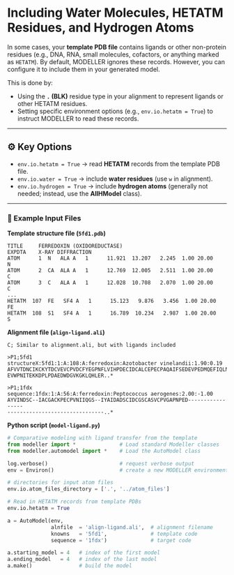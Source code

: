 # Including Water Molecules, HETATM Residues, and Hydrogen Atoms

In some cases, your **template PDB file** contains ligands or other non-protein residues (e.g., DNA, RNA, small molecules, cofactors, or anything marked as `HETATM`). By default, MODELLER ignores these records. However, you can configure it to include them in your generated model.

This is done by:
- Using the **`.` (BLK)** residue type in your alignment to represent ligands or other HETATM residues.  
- Setting specific environment options (e.g., `env.io.hetatm = True`) to instruct MODELLER to read these records.  

---

## ⚙️ Key Options

- `env.io.hetatm = True` → read **HETATM** records from the template PDB file.  
- `env.io.water = True` → include **water residues** (use `w` in alignment).  
- `env.io.hydrogen = True` → include **hydrogen atoms** (generally not needed; instead, use the **AllHModel** class).  

---

### 🧬 Example Input Files

**Template structure file (`5fd1.pdb`)**
```HEADER    OXIDOREDUCTASE                          24-JAN-90   5FD1
TITLE     FERREDOXIN (OXIDOREDUCTASE)
EXPDTA    X-RAY DIFFRACTION
ATOM      1  N   ALA A   1      11.921  13.207   2.245  1.00 20.00           N
ATOM      2  CA  ALA A   1      12.769  12.005   2.511  1.00 20.00           C
ATOM      3  C   ALA A   1      12.028  10.708   2.070  1.00 20.00           C
...
HETATM  107  FE   SF4 A   1      15.123   9.876   3.456  1.00 20.00          FE
HETATM  108  S1   SF4 A   1      16.789  10.234   2.987  1.00 20.00           S
```

**Alignment file (`align-ligand.ali`)**
```pir
C; Similar to alignment.ali, but with ligands included

>P1;5fd1
structureX:5fd1:1:A:108:A:ferredoxin:Azotobacter vinelandii:1.90:0.19
AFVVTDNCIKCKYTDCVEVCPVDCFYEGPNFLVIHPDECIDCALCEPECPAQAIFSEDEVPEDMQEFIQLNAELA
EVWPNITEKKDPLPDAEDWDGVKGKLQHLER..*

>P1;1fdx
sequence:1fdx:1:A:56:A:ferredoxin:Peptococcus aerogenes:2.00:-1.00
AYVINDSC--IACGACKPECPVNIIQGS--IYAIDADSCIDCGSCASVCPVGAPNPED-----------------
-------------------------------..*
```

**Python script (`model-ligand.py`)**

```python
# Comparative modeling with ligand transfer from the template
from modeller import *              # Load standard Modeller classes
from modeller.automodel import *    # Load the AutoModel class

log.verbose()                       # request verbose output
env = Environ()                     # create a new MODELLER environment

# directories for input atom files
env.io.atom_files_directory = ['.', '../atom_files']

# Read in HETATM records from template PDBs
env.io.hetatm = True

a = AutoModel(env,
              alnfile  = 'align-ligand.ali',  # alignment filename
              knowns   = '5fd1',              # template code
              sequence = '1fdx')              # target code

a.starting_model = 4   # index of the first model
a.ending_model   = 4   # index of the last model
a.make()               # build the model
```
